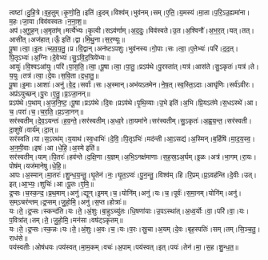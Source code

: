 

  
त्वष्टा॑।दु॒हि॒त्रे।व॒ह॒तुम्।कृ॒णो॒ति॒।इति॑।इ॒दम्।विश्व॑म्।भुव॑नम्।सम्।ए॒ति॒।य॒मस्य॑।मा॒ता।प॒रि॒ऽउ॒ह्यमा॑ना।म॒हः।जा॒या।विव॑वस्वतः।न॒ना॒श॒॥  
अप॑।अ॒गू॒ह॒न्।अ॒मृता॑म्।मर्त्ये॑भ्यः।कृ॒त्वी।सऽव॑र्णाम्।अ॒द॒दुः॒।विव॑स्वते।उ॒त।अ॒श्विनौ॑।अ॒भ॒र॒त्।यत्।तत्।आसी॑त्।अज॑हात्।ऊँ॒ इति॑।द्वा।मि॒थु॒ना।स॒र॒ण्यूः॥  
पू॒षा।त्वा॒।इ॒तः।च्य॒व॒य॒तु॒।प्र।वि॒द्वान्।अन॑ष्टऽपशुः।भुव॑नस्य।गो॒पाः।सः।त्वा॒।ए॒तेभ्यः॑।परि॑।द॒द॒त्।पि॒तृऽभ्यः॑।अ॒ग्निः।दे॒वेभ्यः॑।सु॒ऽवि॒द॒त्रिये॑भ्यः॥  
आयुः॑।वि॒श्वऽआ॑युः।परि॑।पा॒स॒ति॒।त्वा॒।पू॒षा।त्वा॒।पा॒तु॒।प्रऽप॑थे।पु॒रस्ता॑त्।यत्र॑।आस॑ते।सु॒ऽकृतः॑।यत्र॑।ते।य॒युः।तत्र॑।त्वा॒।दे॒वः।स॒वि॒ता।द॒धा॒तु॒॥  
पू॒षा।इ॒माः।आशाः॑।अनु॑।वे॒द॒।सर्वाः॑।सः।अ॒स्मान्।अभ॑यऽतमेन।ने॒ष॒त्।स्व॒स्ति॒ऽदाः।आघृ॑णिः।सर्व॑ऽवीरः।अप्र॑ऽयुच्छन्।पु॒रः।ए॒तु॒।प्र॒ऽजा॒नन्॥  
प्रऽप॑थे।प॒थाम्।अ॒ज॒नि॒ष्ट॒।पू॒षा।प्रऽप॑थे।दि॒वः।प्रऽप॑थे।पृ॒थि॒व्याः।उ॒भे इति॑।अ॒भि।प्रि॒यऽत॑मे।स॒धऽस्थे॑।आ।च॒।परा॑।च॒।च॒र॒ति॒।प्र॒ऽजा॒नन्॥  
सर॑स्वतीम्।दे॒व॒ऽयन्तः॑।ह॒व॒न्ते॒।सर॑स्वतीम्।अ॒ध्व॒रे।ता॒यमा॑ने।सर॑स्वतीम्।सु॒ऽकृतः॑।अ॒ह्व॒य॒न्त॒।सर॑स्वती।दा॒शुषे॑।वार्य॑म्।दा॒त्॥  
सर॑स्वति।या।स॒ऽरथ॑म्।य॒याथ॑।स्व॒धाभिः॑।दे॒वि॒।पि॒तृऽभिः॑।मद॑न्ती।आ॒ऽसद्य॑।अ॒स्मिन्।ब॒र्हिषि॑।मा॒द॒य॒स्व॒।अ॒न॒मी॒वाः।इषः॑।आ।धे॒हि॒।अ॒स्मे इति॑॥  
सर॑स्वतीम्।याम्।पि॒तरः॑।हव॑न्ते।द॒क्षि॒णा।य॒ज्ञम्।अ॒भि॒ऽनक्ष॑माणाः।स॒ह॒स्र॒ऽअ॒र्घम्।इ॒ळः।अत्र॑।भा॒गम्।रा॒यः।पोष॑म्।यज॑मानेषु।धे॒हि॒॥  
आपः।अ॒स्मान्।मा॒तरः॑।शु॒न्ध॒य॒न्तु॒।घृ॒तेन॑।नः॒।घृ॒त॒ऽप्वः॑।पु॒न॒न्तु॒।विश्व॑म्।हि।रि॒प्रम्।प्र॒ऽवह॑न्ति।दे॒वीः।उत्।इत्।आ॒भ्यः॒।शुचिः॑।आ।पू॒तः।ए॒मि॒॥  
द्र॒प्सः।च॒स्क॒न्द॒।प्र॒थ॒माम्।अनु॑।द्यून्।इ॒मम्।च॒।योनि॑म्।अनु॑।यः।च॒।पूर्वः॑।स॒मा॒नम्।योनि॑म्।अनु॑।स॒म्ऽचर॑न्तम्।द्र॒प्सम्।जु॒हो॒मि॒।अनु॑।स॒प्त।होत्राः॑॥  
यः।ते॒।द्र॒प्सः।स्कन्द॑ति।यः।ते॒।अं॒शुः।बा॒हुऽच्यु॑तः।धि॒षणा॑याः।उ॒पऽस्था॑त्।अ॒ध्व॒र्योः।वा॒।परि॑।वा॒।यः।प॒वित्रा॑त्।तम्।ते॒।जु॒हो॒मि॒।मन॑सा।वष॑ट्ऽकृतम्॥  
यः।ते॒।द्र॒प्सः।स्क॒न्नः।यः।ते॒।अं॒शुः।अ॒वः।च॒।यः।प॒रः।स्रु॒चा।अ॒यम्।दे॒वः।बृह॒स्पतिः॑।सम्।तम्।सि॒ञ्च॒तु॒।राध॑से॥  
पय॑स्वतीः।ओष॑धयः।पय॑स्वत्।मा॒म॒कम्।वचः॑।अ॒पाम्।पय॑स्वत्।इत्।पयः॑।तेन॑।मा॒।स॒ह।शु॒न्ध॒त॒॥  
